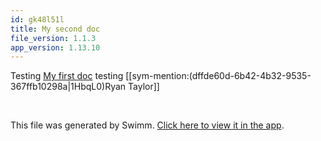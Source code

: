 ```yaml
---
id: gk48l51l
title: My second doc
file_version: 1.1.3
app_version: 1.13.10
---
```


Testing [My first doc](my-first-doc.rcpng68b.sw.md) testing [[sym-mention:(dffde60d-6b42-4b32-9535-367ffb10298a|1HbqL0)Ryan Taylor]]

<br/>

This file was generated by Swimm. [Click here to view it in the app](http://localhost:5000/repos/Z2l0aHViJTNBJTNBdGVzdC1kb2NzLXJlcG8lM0ElM0FSeWFuSGF2b2M=/docs/gk48l51l).
